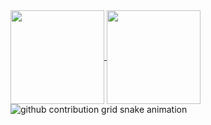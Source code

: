 <a href="https://github.com/anuraghazra/github-readme-stats">
  <img height=150 align="center" src="https://github-readme-stats.vercel.app/api?username=Jabiii1" />
</a>
<a href="https://github.com/anuraghazra/convoychat">
  <img height=150 align="center" src="https://github-readme-stats.vercel.app/api/top-langs?username=Jabiii1&layout=compact&langs_count=8&card_width=220" />
</a>


<picture>
  <source media="(prefers-color-scheme: dark)" srcset="https://raw.githubusercontent.com/Jabiii1/Jabiii1/output/github-contribution-grid-snake-dark.svg">
  <source media="(prefers-color-scheme: light)" srcset="https://raw.githubusercontent.com/Jabiii1/Jabiii1/output/github-contribution-grid-snake.svg">
  <img alt="github contribution grid snake animation" src="https://raw.githubusercontent.com/Jabiii1/Jabiii1/output/github-contribution-grid-snake.svg">
</picture>        
